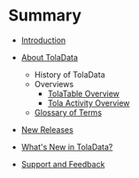# Summary

* [Introduction](README.md)

* [About TolaData](toladata.md)
  * History of TolaData
  * Overviews
    * [TolaTable Overview](tola_table_overview.md)
    * [Tola Activity Overview](tola_activity_overview.md)
  * [Glossary of Terms](chapter1.md)
* [New Releases](new_releases.md)
* [What's New in TolaData?](whats_new_in_toladata.md)
* [Support and Feedback](support_and_feedback.md)


